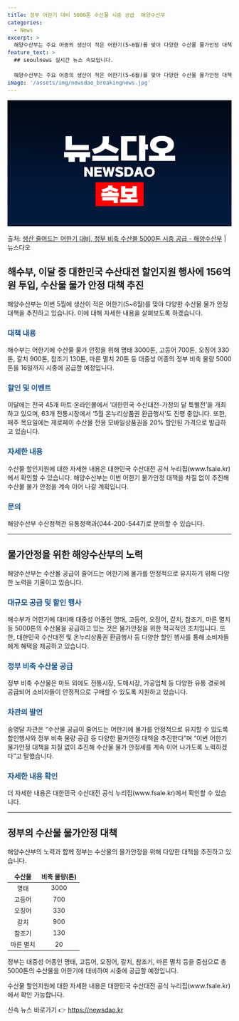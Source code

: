 ```yaml
---
title: 정부 어한기 대비 5000톤 수산물 시중 공급  해양수산부
categories:
  - News
excerpt: >
  해양수산부는 주요 어종의 생산이 적은 어한기(5~6월)를 맞아 다양한 수산물 물가안정 대책을 추진한다고 10…
feature_text: >
  ## seoulnews 실시간 뉴스 속보입니다.

  해양수산부는 주요 어종의 생산이 적은 어한기(5~6월)를 맞아 다양한 수산물 물가안정 대책을 추진한다고 10…
image: '/assets/img/newsdao_breakingnews.jpg'
---
```


![뉴스다오 속보](/assets/img/newsdao_breakingnews.jpg)

<p>출처: <a href="https://newsdao.kr/3781" rel="dofollow">생산 줄어드는 어한기 대비, 정부 비축 수산물 5000톤 시중 공급 - 해양수산부</a> | 뉴스다오</p>

<h2 data-ke-size="size26">해수부, 이달 중 대한민국 수산대전 할인지원 행사에 156억 원 투입, 수산물 물가 안정 대책 추진</h2>
<p data-ke-size="size16">해양수산부는 이번 5월에 생산이 적은 어한기(5~6월)를 맞아 다양한 수산물 물가 안정 대책을 추진하고 있습니다. 이에 대해 자세한 내용을 살펴보도록 하겠습니다.</p>

<h3><b><span style="color: #1a5490;">대책 내용</span></b></h3>
<p data-ke-size="size16">해수부는 어한기에 수산물 물가 안정을 위해 명태 3000톤, 고등어 700톤, 오징어 330톤, 갈치 900톤, 참조기 130톤, 마른 멸치 20톤 등 대중성 어종의 정부 비축 물량 5000톤을 16일까지 시중에 공급할 예정입니다.</p>

<h3><b><span style="color: #1a5490;">할인 및 이벤트</span></b></h3>
<p data-ke-size="size16">이달에는 전국 45개 마트·온라인몰에서 ‘대한민국 수산대전-가정의 달 특별전’을 개최하고 있으며, 63개 전통시장에서 ‘5월 온누리상품권 환급행사’도 진행 중입니다. 또한, 매주 목요일에는 제로페이 수산물 전용 모바일상품권을 20% 할인된 가격으로 발급하고 있습니다.</p>

<h3><b><span style="color: #1a5490;">자세한 내용</span></b></h3>
<p data-ke-size="size16">수산물 할인지원에 대한 자세한 내용은 대한민국 수산대전 공식 누리집(www.fsale.kr)에서 확인할 수 있습니다. 해양수산부는 이번 어한기 물가안정 대책을 차질 없이 추진해 수산물 물가 안정을 계속 이어 나갈 계획입니다.</p>

<h3><b><span style="color: #1a5490;">문의</span></b></h3>
<p data-ke-size="size16">해양수산부 수산정책관 유통정책과(044-200-5447)로 문의할 수 있습니다.</p>
<hr>

<h2 data-ke-size="size26">물가안정을 위한 해양수산부의 노력</h2>
<p data-ke-size="size16">해양수산부는 수산물 공급이 줄어드는 어한기에 물가를 안정적으로 유지하기 위해 다양한 노력을 기울이고 있습니다.</p>

<h3><b><span style="color: #1a5490;">대규모 공급 및 할인 행사</span></b></h3>
<p data-ke-size="size16">해수부가 어한기에 대비해 대중성 어종인 명태, 고등어, 오징어, 갈치, 참조기, 마른 멸치 등 5000톤의 수산물을 공급하고 있는 것은 물가안정을 위한 적극적인 조치입니다. 또한, 대한민국 수산대전 및 온누리상품권 환급행사 등 다양한 할인 행사를 통해 소비자들에게 혜택을 제공하고 있습니다.</p>

<h3><b><span style="color: #1a5490;">정부 비축 수산물 공급</span></b></h3>
<p data-ke-size="size16">정부 비축 수산물은 마트 외에도 전통시장, 도매시장, 가공업체 등 다양한 유통 경로에 공급되어 소비자들이 안정적으로 구매할 수 있도록 지원하고 있습니다.</p>

<h3><b><span style="color: #1a5490;">차관의 발언</span></b></h3>
<p data-ke-size="size16">송명달 차관은 “수산물 공급이 줄어드는 어한기에 물가를 안정적으로 유지할 수 있도록 할인행사와 정부 비축 물량 공급 등 다양한 물가안정 대책을 추진한다”며 “이번 어한기 물가안정 대책을 차질 없이 추진해 수산물 물가 안정세를 계속 이어 나가도록 노력하겠다”고 말했습니다.</p>

<h3><b><span style="color: #1a5490;">자세한 내용 확인</span></b></h3>
<p data-ke-size="size16">더 자세한 내용은 대한민국 수산대전 공식 누리집(www.fsale.kr)에서 확인할 수 있습니다.</p>
<hr>

<h2 data-ke-size="size26">정부의 수산물 물가안정 대책</h2>
<p data-ke-size="size16">해양수산부의 노력과 함께 정부는 수산물의 물가안정을 위해 다양한 대책을 추진하고 있습니다.</p>

<table>
	<thead>
		<tr>
			<td style="text-align: center; height: 17px;"><b>수산물</b></td>
			<td style="text-align: center; height: 17px;"><b>비축 물량(톤)</b></td>
		</tr>
	</thead>
	<tbody>
		<tr>
			<td style="text-align: center; height: 17px;">명태</td>
			<td style="text-align: center; height: 17px;">3000</td>
		</tr>
		<tr>
			<td style="text-align: center; height: 17px;">고등어</td>
			<td style="text-align: center; height: 17px;">700</td>
		</tr>
		<tr>
			<td style="text-align: center; height: 17px;">오징어</td>
			<td style="text-align: center; height: 17px;">330</td>
		</tr>
		<tr>
			<td style="text-align: center; height: 17px;">갈치</td>
			<td style="text-align: center; height: 17px;">900</td>
		</tr>
		<tr>
			<td style="text-align: center; height: 17px;">참조기</td>
			<td style="text-align: center; height: 17px;">130</td>
		</tr>
		<tr>
			<td style="text-align: center; height: 17px;">마른 멸치</td>
			<td style="text-align: center; height: 17px;">20</td>
		</tr>
	</tbody>
</table>
<p data-ke-size="size16">정부는 대중성 어종인 명태, 고등어, 오징어, 갈치, 참조기, 마른 멸치 등을 중심으로 총 5000톤의 수산물을 어한기에 대비하여 시중에 공급할 예정입니다.</p>

<p data-ke-size="size16">수산물 할인지원에 대한 자세한 내용은 대한민국 수산대전 공식 누리집(www.fsale.kr)에서 확인 가능합니다.</p>
 

신속 뉴스 바로가기 👉 <a href="https://newsdao.kr" rel="dofollow">https://newsdao.kr</a>


